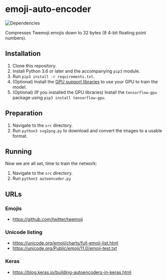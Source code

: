 # emoji-auto-encoder
![Dependencies](https://img.shields.io/david/GiantTreeLP/emoji-auto-encoder.svg?style=flat)

Compresses Twemoji emojis down to 32 bytes (8 4-bit floating point numbers).

## Installation

1. Clone this repository.
1. Install Python 3.6 or later and the accompanying `pip3` module.
1. Run `pip3 install -r requirements.txt`.
1. (Optional) Install the [GPU support libraries](https://www.tensorflow.org/install/gpu) to use your GPU to train the model.
1. (Optional) (If you installed the GPU libraries) Install the `tensorflow-gpu` package using `pip3 install tensorflow-gpu`.

## Preparation

1. Navigate to the `src` directory.
1. Run `python3 svg2png.py` to download and convert the images to a usable format.

## Running

Now we are all set, time to train the network:

1. Navigate to the `src` directory.
1. Run `python3 autoencoder.py`

## URLs

### Emojis

- https://github.com/twitter/twemoji

### Unicode listing

- https://unicode.org/emoji/charts/full-emoji-list.html
- https://unicode.org/Public/emoji/11.0/emoji-test.txt

### Keras

- https://blog.keras.io/building-autoencoders-in-keras.html